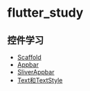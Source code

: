 # flutter_study
## 控件学习
- [Scaffold](/doc/widgetdocs/Scaffold.md)
-  [Appbar](/doc/widgetdocs/Appbar.md)
-  [SliverAppbar](/doc/widgetdocs/SliverAppbar.md)
-   [Text和TextStyle](/doc/widgetdocs/Text和TextStyle.md)
 
